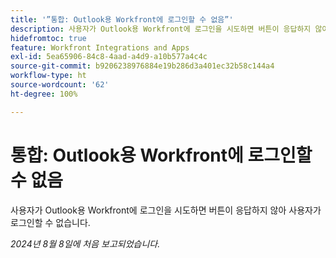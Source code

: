 ```yaml
---
title: '”통합: Outlook용 Workfront에 로그인할 수 없음”'
description: 사용자가 Outlook용 Workfront에 로그인을 시도하면 버튼이 응답하지 않아 사용자가 로그인할 수 없습니다.
hidefromtoc: true
feature: Workfront Integrations and Apps
exl-id: 5ea65906-84c8-4aad-a4d9-a10b577a4c4c
source-git-commit: b9206238976884e19b286d3a401ec32b58c144a4
workflow-type: ht
source-wordcount: '62'
ht-degree: 100%

---
```


# 통합: Outlook용 Workfront에 로그인할 수 없음

사용자가 Outlook용 Workfront에 로그인을 시도하면 버튼이 응답하지 않아 사용자가 로그인할 수 없습니다.

_2024년 8월 8일에 처음 보고되었습니다._
